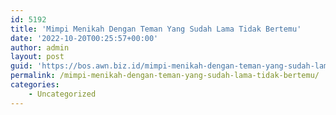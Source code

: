 ```yaml
---
id: 5192
title: 'Mimpi Menikah Dengan Teman Yang Sudah Lama Tidak Bertemu'
date: '2022-10-20T00:25:57+00:00'
author: admin
layout: post
guid: 'https://bos.awn.biz.id/mimpi-menikah-dengan-teman-yang-sudah-lama-tidak-bertemu/'
permalink: /mimpi-menikah-dengan-teman-yang-sudah-lama-tidak-bertemu/
categories:
    - Uncategorized
---
```


